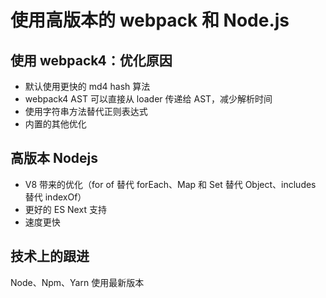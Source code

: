 # 使用高版本的 webpack 和 Node.js

## 使用 webpack4：优化原因

- 默认使用更快的 md4 hash 算法
- webpack4 AST 可以直接从 loader 传递给 AST，减少解析时间
- 使用字符串方法替代正则表达式
- 内置的其他优化

## 高版本 Nodejs

- V8 带来的优化（for of 替代 forEach、Map 和 Set 替代 Object、includes 替代 indexOf）
- 更好的 ES Next 支持
- 速度更快

## 技术上的跟进

Node、Npm、Yarn 使用最新版本
